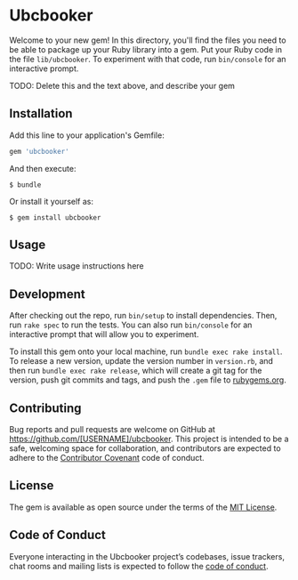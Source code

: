 # Ubcbooker

Welcome to your new gem! In this directory, you'll find the files you need to be able to package up your Ruby library into a gem. Put your Ruby code in the file `lib/ubcbooker`. To experiment with that code, run `bin/console` for an interactive prompt.

TODO: Delete this and the text above, and describe your gem

## Installation

Add this line to your application's Gemfile:

```ruby
gem 'ubcbooker'
```

And then execute:

    $ bundle

Or install it yourself as:

    $ gem install ubcbooker

## Usage

TODO: Write usage instructions here

## Development

After checking out the repo, run `bin/setup` to install dependencies. Then, run `rake spec` to run the tests. You can also run `bin/console` for an interactive prompt that will allow you to experiment.

To install this gem onto your local machine, run `bundle exec rake install`. To release a new version, update the version number in `version.rb`, and then run `bundle exec rake release`, which will create a git tag for the version, push git commits and tags, and push the `.gem` file to [rubygems.org](https://rubygems.org).

## Contributing

Bug reports and pull requests are welcome on GitHub at https://github.com/[USERNAME]/ubcbooker. This project is intended to be a safe, welcoming space for collaboration, and contributors are expected to adhere to the [Contributor Covenant](http://contributor-covenant.org) code of conduct.

## License

The gem is available as open source under the terms of the [MIT License](https://opensource.org/licenses/MIT).

## Code of Conduct

Everyone interacting in the Ubcbooker project’s codebases, issue trackers, chat rooms and mailing lists is expected to follow the [code of conduct](https://github.com/[USERNAME]/ubcbooker/blob/master/CODE_OF_CONDUCT.md).
